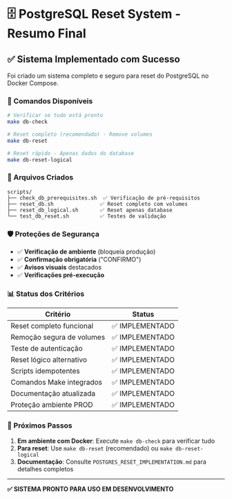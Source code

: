 # 🗄️ PostgreSQL Reset System - Resumo Final

## ✅ Sistema Implementado com Sucesso

Foi criado um sistema completo e seguro para reset do PostgreSQL no Docker Compose.

### 🚀 Comandos Disponíveis

```bash
# Verificar se tudo está pronto
make db-check

# Reset completo (recomendado) - Remove volumes
make db-reset

# Reset rápido - Apenas dados do database  
make db-reset-logical
```

### 📁 Arquivos Criados

```
scripts/
├── check_db_prerequisites.sh  ✅ Verificação de pré-requisitos
├── reset_db.sh               ✅ Reset completo com volumes
├── reset_db_logical.sh       ✅ Reset apenas database
└── test_db_reset.sh          ✅ Testes de validação
```

### 🛡️ Proteções de Segurança

- ✅ **Verificação de ambiente** (bloqueia produção)
- ✅ **Confirmação obrigatória** ("CONFIRMO")
- ✅ **Avisos visuais** destacados
- ✅ **Verificações pré-execução**

### 📊 Status dos Critérios

| Critério | Status |
|----------|--------|
| Reset completo funcional | ✅ IMPLEMENTADO |
| Remoção segura de volumes | ✅ IMPLEMENTADO |
| Teste de autenticação | ✅ IMPLEMENTADO |
| Reset lógico alternativo | ✅ IMPLEMENTADO |
| Scripts idempotentes | ✅ IMPLEMENTADO |
| Comandos Make integrados | ✅ IMPLEMENTADO |
| Documentação atualizada | ✅ IMPLEMENTADO |
| Proteção ambiente PROD | ✅ IMPLEMENTADO |

### 🎯 Próximos Passos

1. **Em ambiente com Docker**: Execute `make db-check` para verificar tudo
2. **Para reset**: Use `make db-reset` (recomendado) ou `make db-reset-logical`
3. **Documentação**: Consulte `POSTGRES_RESET_IMPLEMENTATION.md` para detalhes completos

---

**✅ SISTEMA PRONTO PARA USO EM DESENVOLVIMENTO**
